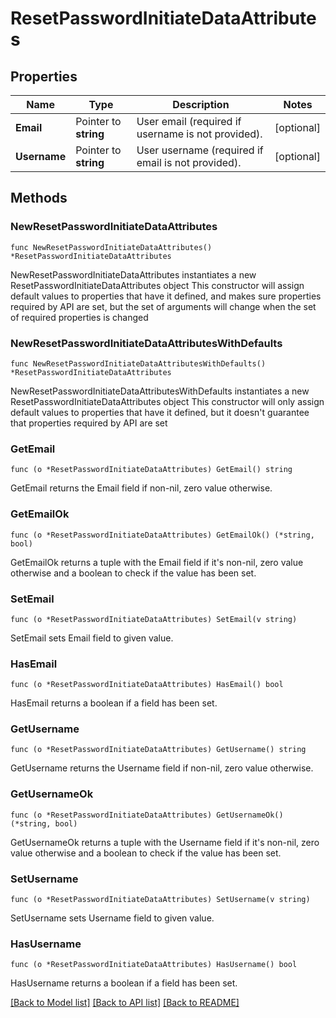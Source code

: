 # ResetPasswordInitiateDataAttributes

## Properties

Name | Type | Description | Notes
------------ | ------------- | ------------- | -------------
**Email** | Pointer to **string** | User email (required if username is not provided). | [optional] 
**Username** | Pointer to **string** | User username (required if email is not provided). | [optional] 

## Methods

### NewResetPasswordInitiateDataAttributes

`func NewResetPasswordInitiateDataAttributes() *ResetPasswordInitiateDataAttributes`

NewResetPasswordInitiateDataAttributes instantiates a new ResetPasswordInitiateDataAttributes object
This constructor will assign default values to properties that have it defined,
and makes sure properties required by API are set, but the set of arguments
will change when the set of required properties is changed

### NewResetPasswordInitiateDataAttributesWithDefaults

`func NewResetPasswordInitiateDataAttributesWithDefaults() *ResetPasswordInitiateDataAttributes`

NewResetPasswordInitiateDataAttributesWithDefaults instantiates a new ResetPasswordInitiateDataAttributes object
This constructor will only assign default values to properties that have it defined,
but it doesn't guarantee that properties required by API are set

### GetEmail

`func (o *ResetPasswordInitiateDataAttributes) GetEmail() string`

GetEmail returns the Email field if non-nil, zero value otherwise.

### GetEmailOk

`func (o *ResetPasswordInitiateDataAttributes) GetEmailOk() (*string, bool)`

GetEmailOk returns a tuple with the Email field if it's non-nil, zero value otherwise
and a boolean to check if the value has been set.

### SetEmail

`func (o *ResetPasswordInitiateDataAttributes) SetEmail(v string)`

SetEmail sets Email field to given value.

### HasEmail

`func (o *ResetPasswordInitiateDataAttributes) HasEmail() bool`

HasEmail returns a boolean if a field has been set.

### GetUsername

`func (o *ResetPasswordInitiateDataAttributes) GetUsername() string`

GetUsername returns the Username field if non-nil, zero value otherwise.

### GetUsernameOk

`func (o *ResetPasswordInitiateDataAttributes) GetUsernameOk() (*string, bool)`

GetUsernameOk returns a tuple with the Username field if it's non-nil, zero value otherwise
and a boolean to check if the value has been set.

### SetUsername

`func (o *ResetPasswordInitiateDataAttributes) SetUsername(v string)`

SetUsername sets Username field to given value.

### HasUsername

`func (o *ResetPasswordInitiateDataAttributes) HasUsername() bool`

HasUsername returns a boolean if a field has been set.


[[Back to Model list]](../README.md#documentation-for-models) [[Back to API list]](../README.md#documentation-for-api-endpoints) [[Back to README]](../README.md)


